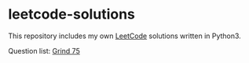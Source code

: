 # leetcode-solutions

This repository includes my own [LeetCode](https://leetcode.com/) solutions written in Python3.

Question list: [Grind 75](https://www.techinterviewhandbook.org/grind75/)
